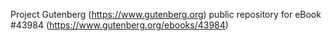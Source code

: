 Project Gutenberg (https://www.gutenberg.org) public repository for eBook #43984 (https://www.gutenberg.org/ebooks/43984)
